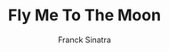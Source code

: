 ---
layout: post
title: Fly Me To The Moon
author: Franck Sinatra
language: "Français"
image:
  artist: franck-sinatra.png
---